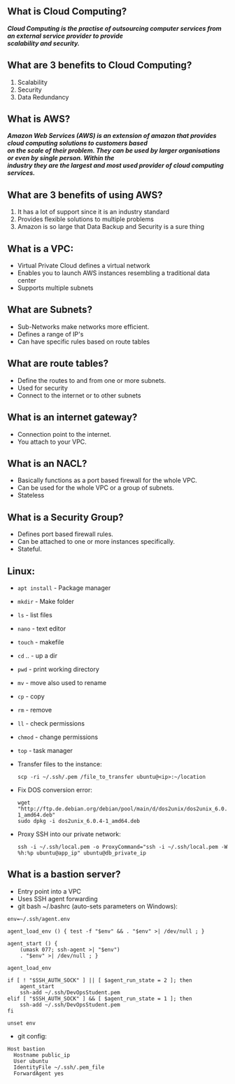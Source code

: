 ## What is Cloud Computing?  
 ***Cloud Computing is the practise of outsourcing computer services from an external service provider to provide***  
 ***scalability and security.***  


## What are 3 benefits to Cloud Computing?  
1. Scalability  
2. Security  
3. Data Redundancy  


## What is AWS?
  ***Amazon Web Services (AWS) is an extension of amazon that provides cloud computing solutions to customers based***  
  ***on the scale of their problem. They can be used by larger organisations or even by single person. Within the***  
  ***industry they are the largest and most used provider of cloud computing services.***
  

## What are 3 benefits of using AWS?  
1. It has a lot of support since it is an industry standard  
2. Provides flexible solutions to multiple problems  
3. Amazon is so large that Data Backup and Security is a sure thing  


## What is a VPC:  
* Virtual Private Cloud defines a virtual network  
* Enables you to launch AWS instances resembling a traditional data center  
* Supports multiple subnets


## What are Subnets?  
* Sub-Networks make networks more efficient.  
* Defines a range of IP's  
* Can have specific rules based on route tables


## What are route tables?  
* Define the routes to and from one or more subnets.  
* Used for security
* Connect to the internet or to other subnets


## What is an internet gateway?  
* Connection point to the internet.  
* You attach to your VPC.


## What is an NACL?
* Basically functions as a port based firewall for the whole VPC.  
* Can be used for the whole VPC or a group of subnets.  
* Stateless  


## What is a Security Group?  
* Defines port based firewall rules.  
* Can be attached to one or more instances specifically.  
* Stateful.  


## Linux:  
* `apt install` - Package manager
* `mkdir` - Make folder  
* `ls` - list files  
* `nano` - text editor  
* `touch` - makefile  
* `cd` .. - up a dir  
* `pwd`  - print working directory
* `mv` - move also used to rename  
* `cp` - copy  
* `rm` - remove  
* `ll` - check permissions  
* `chmod` - change permissions
* `top` - task manager

* Transfer files to the instance:  
  ```
  scp -ri ~/.ssh/.pem /file_to_transfer ubuntu@<ip>:~/location
  ```


* Fix DOS conversion error:
  ```
  wget "http://ftp.de.debian.org/debian/pool/main/d/dos2unix/dos2unix_6.0.4-1_amd64.deb"
  sudo dpkg -i dos2unix_6.0.4-1_amd64.deb
  ```


* Proxy SSH into our private network:  
  ```
  ssh -i ~/.ssh/local.pem -o ProxyCommand="ssh -i ~/.ssh/local.pem -W %h:%p ubuntu@app_ip" ubuntu@db_private_ip
  ```
  

## What is a bastion server?  
* Entry point into a VPC  
* Uses SSH agent forwarding  
* git bash ~/.bashrc (auto-sets parameters on Windows):  
```
env=~/.ssh/agent.env

agent_load_env () { test -f "$env" && . "$env" >| /dev/null ; }

agent_start () {
    (umask 077; ssh-agent >| "$env")
    . "$env" >| /dev/null ; }

agent_load_env

if [ ! "$SSH_AUTH_SOCK" ] || [ $agent_run_state = 2 ]; then
    agent_start
    ssh-add ~/.ssh/DevOpsStudent.pem
elif [ "$SSH_AUTH_SOCK" ] && [ $agent_run_state = 1 ]; then
    ssh-add ~/.ssh/DevOpsStudent.pem
fi

unset env
```  
* git config: 
```
Host bastion
  Hostname public_ip
  User ubuntu
  IdentityFile ~/.ssh/.pem_file
  ForwardAgent yes
```
